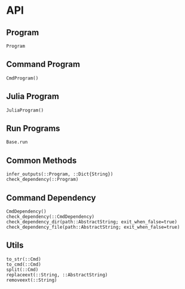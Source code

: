 # API

## Program
```@docs
Program
```

## Command Program
```@docs
CmdProgram()
```

## Julia Program
```@docs
JuliaProgram()
```

## Run Programs
```@docs
Base.run
```

## Common Methods
```@docs
infer_outputs(::Program, ::Dict{String})
check_dependency(::Program)
```

## Command Dependency
```@docs
CmdDependency()
check_dependency(::CmdDependency)
check_dependency_dir(path::AbstractString; exit_when_false=true)
check_dependency_file(path::AbstractString; exit_when_false=true)
```

## Utils
```@docs
to_str(::Cmd)
to_cmd(::Cmd)
split(::Cmd)
replaceext(::String, ::AbstractString)
removeext(::String)
```
